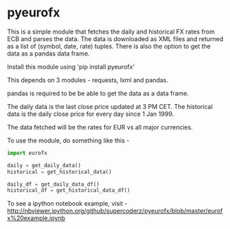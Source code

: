 pyeurofx
=============

This is a simple module that fetches the daily and historical FX rates from ECB and parses the data.
The data is downloaded as XML files and returned as a list of (symbol, date, rate) tuples.
There is also the option to get the data as a pandas data frame.

Install this module using 'pip install pyeurofx'

This depends on 3 modules - requests, lxml and pandas.

pandas is required to be be able to get the data as a data frame.

The daily data is the last close price updated at 3 PM CET. The historical data is the daily close
price for every day since 1 Jan 1999.

The data fetched will be the rates for EUR vs all major currencies.

To use the module, do something like this - 

```python
import eurofx

daily = get_daily_data()
historical = get_historical_data()

daily_df = get_daily_data_df()
historical_df = get_historical_data_df()

```

To see a ipython notebook example, visit - http://nbviewer.ipython.org/github/supercoderz/pyeurofx/blob/master/eurofx%20example.ipynb
